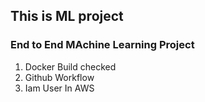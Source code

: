 ## This is ML project

### End to End MAchine Learning Project
1. Docker Build checked
2. Github Workflow
3. Iam User In AWS
